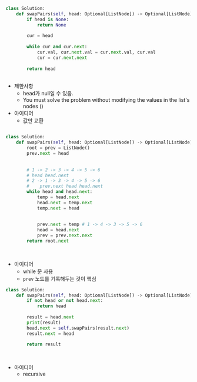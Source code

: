 ```python
class Solution:
    def swapPairs(self, head: Optional[ListNode]) -> Optional[ListNode]:
        if head is None:
            return None
        
        cur = head
        
        while cur and cur.next:
            cur.val, cur.next.val = cur.next.val, cur.val
            cur = cur.next.next
        
        return head
        
```
- 제한사항
    - head가 null일 수 있음.
    - You must solve the problem without modifying the values in the list's nodes ()
- 아이디어
    - 값만 교환

```python

class Solution:
    def swapPairs(self, head: Optional[ListNode]) -> Optional[ListNode]:
        root = prev = ListNode()
        prev.next = head 
    
        
        # 1 -> 2 -> 3 -> 4 -> 5 -> 6
        # head head.next
        # 2 -> 1 -> 3 -> 4 -> 5 -> 6
        #    prev.next head head.next
        while head and head.next:
            temp = head.next  
            head.next = temp.next
            temp.next = head  
            
            
            prev.next = temp # 1 -> 4 -> 3 -> 5 -> 6
            head = head.next
            prev = prev.next.next
        return root.next
            
        
```
- 아이디어
    - while 문 사용
    - `prev` 노드를 기록해두는 것이 핵심


```python
class Solution:
    def swapPairs(self, head: Optional[ListNode]) -> Optional[ListNode]:
        if not head or not head.next:
            return head
        
        result = head.next
        print(result)
        head.next = self.swapPairs(result.next)
        result.next = head
        
        return result
            
        
```

- 아이디어
    - recursive